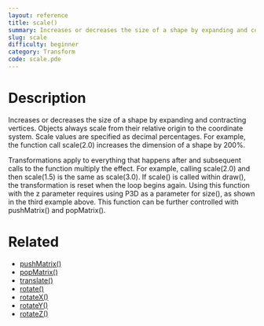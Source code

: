 ```yaml
---
layout: reference
title: scale()
summary: Increases or decreases the size of a shape by expanding and contracting vertices
slug: scale
difficulty: beginner
category: Transform
code: scale.pde
---
```


# Description

Increases or decreases the size of a shape by expanding and contracting vertices. Objects always scale from their relative origin to the coordinate system. Scale values are specified as decimal percentages. For example, the function call scale(2.0) increases the dimension of a shape by 200%.

Transformations apply to everything that happens after and subsequent calls to the function multiply the effect. For example, calling scale(2.0) and then scale(1.5) is the same as scale(3.0). If scale() is called within draw(), the transformation is reset when the loop begins again. Using this function with the z parameter requires using P3D as a parameter for size(), as shown in the third example above. This function can be further controlled with pushMatrix() and popMatrix().
# Related

- [pushMatrix()](pushmatrix.html)
- [popMatrix()](popmatrix.html)
- [translate()](translate.html)
- [rotate()](rotate.html)
- [rotateX()](rotatex.html)
- [rotateY()](rotatey.html)
- [rotateZ()](rotatez.html)
